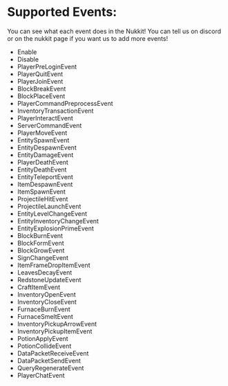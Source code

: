 # Supported Events:<br/>
You can see what each event does in the Nukkit!
You can tell us on discord or on the nukkit page if you want us to add more events!

 - Enable
 - Disable
 - PlayerPreLoginEvent
 - PlayerQuitEvent
 - PlayerJoinEvent
 - BlockBreakEvent
 - BlockPlaceEvent
 - PlayerCommandPreprocessEvent
 - InventoryTransactionEvent
 - PlayerInteractEvent
 - ServerCommandEvent
 - PlayerMoveEvent
 - EntitySpawnEvent
 - EntityDespawnEvent
 - EntityDamageEvent
 - PlayerDeathEvent
 - EntityDeathEvent
 - EntityTeleportEvent
 - ItemDespawnEvent
 - ItemSpawnEvent
 - ProjectileHitEvent
 - ProjectileLaunchEvent
 - EntityLevelChangeEvent
 - EntityInventoryChangeEvent
 - EntityExplosionPrimeEvent
 - BlockBurnEvent
 - BlockFormEvent
 - BlockGrowEvent
 - SignChangeEvent
 - ItemFrameDropItemEvent
 - LeavesDecayEvent
 - RedstoneUpdateEvent
 - CraftItemEvent
 - InventoryOpenEvent
 - InventoryCloseEvent
 - FurnaceBurnEvent
 - FurnaceSmeltEvent
 - InventoryPickupArrowEvent
 - InventoryPickupItemEvent
 - PotionApplyEvent
 - PotionCollideEvent
 - DataPacketReceiveEvent
 - DataPacketSendEvent
 - QueryRegenerateEvent
 - PlayerChatEvent
